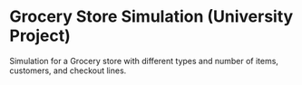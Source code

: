 # Grocery Store Simulation (University Project)

Simulation for a Grocery store with different types and number of items, customers, and checkout lines.
